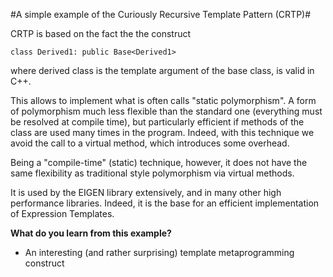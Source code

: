 #A simple example of the Curiously Recursive Template Pattern (CRTP)#

CRTP is based on the fact the the construct

``class Derived1: public Base<Derived1>``

where derived class is the template argument of the base class, is valid in C++.

This allows to implement what is often calls "static polymorphism". A
form of polymorphism much less flexible than the standard one
(everything must be resolved at compile time), but particularly
efficient if methods of the class are used many times in the
program. Indeed, with this technique we avoid the call to a virtual
method, which introduces some overhead. 

Being a "compile-time" (static) technique, however, it does not have
the same flexibility as traditional style polymorphism via virtual
methods.


It is used by the EIGEN library extensively, and in many other high performance libraries. Indeed, it is the base for
an efficient implementation of Expression Templates.

**What do you learn from this example?**

- An interesting (and rather surprising) template metaprogramming construct



